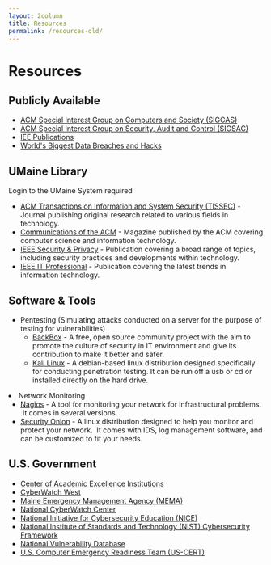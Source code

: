 ```yaml
---
layout: 2column
title: Resources
permalink: /resources-old/
---
```


<h1>Resources</h1>

<h2>Publicly Available</h2>
<ul class="bullet-list">
	<li><a href="http://www.sigcas.org/">ACM Special Interest Group on Computers and Society (SIGCAS)</a></li>
	<li><a href="http://www.sigsac.org/">ACM Special Interest Group on Security, Audit and Control (SIGSAC)</a></li>
	<li><a href="http://ieeexplore.ieee.org/Xplore/home.jsp">IEE Publications</a></li>
	<li><a href="http://www.informationisbeautiful.net/visualizations/worlds-biggest-data-breaches-hacks/">World's Biggest Data Breaches and Hacks</a></li>
</ul>
<h2>UMaine Library</h2>
Login to the UMaine System required
<ul class="bullet-list">
	<li><a href="http://tissec.acm.org.ursus-proxy-1.ursus.maine.edu/">ACM Transactions on Information and System Security (TISSEC)</a> - Journal publishing original research related to various fields in technology.</li>
	<li><a href="http://cacm.acm.org.ursus-proxy-1.ursus.maine.edu/">Communications of the ACM</a> - Magazine published by the ACM covering computer science and information technology.</li>
	<li><a href="http://ieeexplore.ieee.org.ursus-proxy-1.ursus.maine.edu/">IEEE Security &amp; Privacy</a> - Publication covering a broad range of topics, including security practices and developments within technology.</li>
	<li><a href="http://ieeexplore.ieee.org.ursus-proxy-1.ursus.maine.edu/">IEEE IT Professional</a> - Publication covering the latest trends in information technology.</li>
</ul>
<h2>Software &amp; Tools</h2>
<ul class="bullet-list">
	<li>Pentesting (Simulating attacks conducted on a server for the purpose of testing for vulnerabilities)
	<ul class="bullet-list">
		<li><a href="https://www.backbox.org/">BackBox</a> - A free, open source community project with the aim to promote the culture of security in IT environment and give its contribution to make it better and safer.</li>
		<li><a href="https://www.kali.org/">Kali Linux</a> - A debian-based linux distribution designed specifically for conducting penetration testing. It can be run off a usb or cd or installed directly on the hard drive.</li>
		</ul>
	</ul>
	</li>
	<li>Network Monitoring
	<ul class="bullet-list">
		<li><a href="https://www.nagios.org/">Nagios</a> - A tool for monitoring your network for infrastructural problems.  It comes in several versions.</li>
		<li><a href="https://security-onion-solutions.github.io/security-onion/">Security Onion</a> - A linux distribution designed to help you monitor and protect your network.  It comes with IDS, log management software, and can be customized to fit your needs.</li>
	</ul>
</li>
</ul>
<h2>U.S. Government</h2>
<ul class="bullet-list">
	<li><a href="https://www.nsa.gov/ia/academic_outreach/nat_cae/institutions.shtml">Center of Academic Excellence Institutions</a></li>
	<li><a href="http://www.cyberwatchwest.org/">CyberWatch West</a></li>
	<li><a href="http://www.maine.gov/mema/">Maine Emergency Management Agency (MEMA)</a></li>
	<li><a href="http://www.nationalcyberwatch.org/">National CyberWatch Center</a></li>
	<li><a href="http://csrc.nist.gov/nice/index.htm">National Initiative for Cybersecurity Education (NICE)</a></li>
	<li><a href="http://www.nist.gov/cyberframework/">National Institute of Standards and Technology (NIST) Cybersecurity Framework</a></li>
	<li><a href="https://nvd.nist.gov/">National Vulnerability Database</a></li>
	<li><a href="https://www.us-cert.gov/">U.S. Computer Emergency Readiness Team (US-CERT)</a></li>
</ul>
